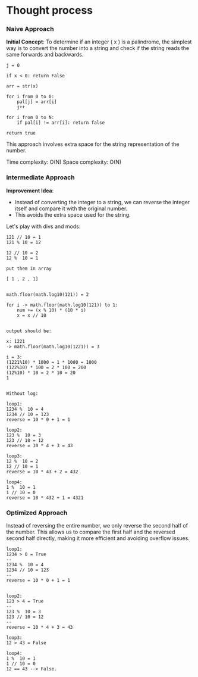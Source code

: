 
# Thought process

### Naive Approach

**Initial Concept**:
To determine if an integer \( x \) is a palindrome, the simplest way is to convert the number into a string and check if the string reads the same forwards and backwards.

```
j = 0

if x < 0: return False

arr = str(x)

for i from 0 to 0:
    pal[j] = arr[i]
    j++ 

for i from 0 to N:
    if pal[i] != arr[i]: return false

return true
```

This approach involves extra space for the string representation of the number.

Time complexity: O(N)
Space complexity: O(N)

### Intermediate Approach

**Improvement Idea**:
- Instead of converting the integer to a string, we can reverse the integer itself and compare it with the original number.
 - This avoids the extra space used for the string.

Let's play with divs and mods:

```
121 // 10 = 1
121 % 10 = 12

12 // 10 = 2
12 %  10 = 1

put them in array

[ 1 , 2 , 1]


math.floor(math.log10(121)) = 2

for i -> math.floor(math.log10(121)) to 1:
    num += (x % 10) * (10 * i)
    x = x // 10


output should be:

x: 1221
-> math.floor(math.log10(1221)) = 3

i = 3:
(1221%10) * 1000 = 1 * 1000 = 1000
(122%10) * 100 = 2 * 100 = 200
(12%10) * 10 = 2 * 10 = 20
1


Without log:

loop1:
1234 %  10 = 4
1234 // 10 = 123
reverse = 10 * 0 + 1 = 1

loop2:
123 %  10 = 3
123 // 10 = 12
reverse = 10 * 4 + 3 = 43

loop3:
12 %  10 = 2
12 // 10 = 1
reverse = 10 * 43 + 2 = 432

loop4:
1 %  10 = 1
1 // 10 = 0
reverse = 10 * 432 + 1 = 4321
```


### Optimized Approach

Instead of reversing the entire number, we only reverse the second half of the number. This allows us to compare the first half and the reversed second half directly, making it more efficient and avoiding overflow issues.

```
loop1:
1234 > 0 = True
--
1234 %  10 = 4
1234 // 10 = 123
--
reverse = 10 * 0 + 1 = 1


loop2:
123 > 4 = True
--
123 %  10 = 3
123 // 10 = 12
--
reverse = 10 * 4 + 3 = 43

loop3:
12 > 43 = False

loop4:
1 %  10 = 1
1 // 10 = 0
12 == 43 --> False.
```